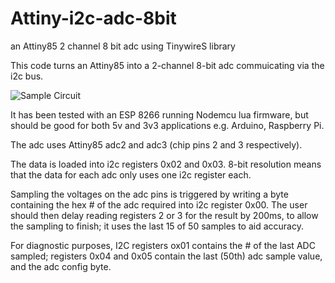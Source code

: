 # Attiny-i2c-adc-8bit

an Attiny85 2 channel 8 bit adc using TinywireS library

This code turns an Attiny85 into a 2-channel 8-bit adc commuicating via the i2c bus. 

 ![Sample Circuit](raw.github.com/donquixote2u/Attiny-i2c-adc-8bit/Attiny85-i2c-adc.jpg?raw=true "sample circuit")

It has been tested with an ESP 8266 running Nodemcu lua firmware, but should be good for both 5v and 3v3 applications e.g. Arduino, Raspberry Pi.

The adc uses Attiny85 adc2 and adc3 (chip pins 2 and 3 respectively).

The data is loaded into i2c registers  0x02 and 0x03. 8-bit resolution means that the data for each adc only uses one i2c register
each.

Sampling the voltages on the adc pins is triggered by writing a byte containing the hex # of the adc required into i2c register  0x00.
The user should then delay reading registers 2 or 3 for the result by 200ms, to allow the sampling to finish; it uses the last 15 of 50 samples to aid accuracy.

For diagnostic purposes, I2C registers ox01 contains the # of the last ADC sampled; registers 0x04 and 0x05 contain the last (50th) adc sample value, and the adc config byte.

